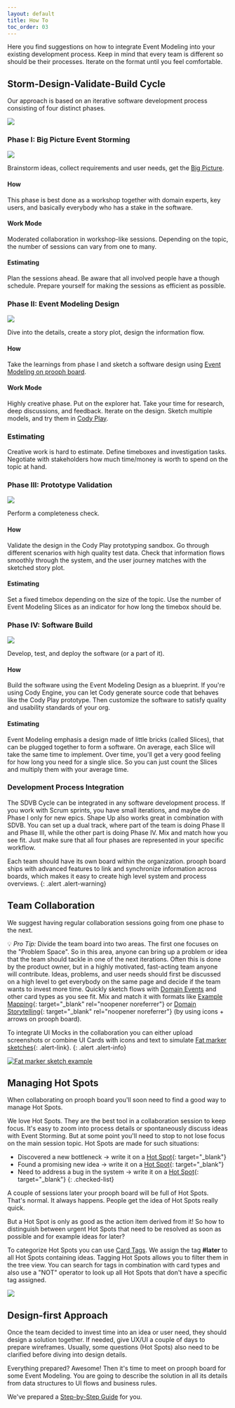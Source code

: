```yaml
---
layout: default
title: How To
toc_order: 03
---
```


Here you find suggestions on how to integrate Event Modeling into your existing development process. 
Keep in mind that every team is different so should be their processes. Iterate on the format until you feel comfortable.

## Storm-Design-Validate-Build Cycle

Our approach is based on an iterative software development process consisting of four distinct phases.

<a href="{{site.baseurl}}/assets/images/event-modeling/SDVB-Cycle.png" data-lightbox="Storm-Design-Validate-Build Cycle" data-title="Storm-Design-Validate-Build Cycle">
    <span class="lightbox-indicator"></span>
    <img src="{{site.baseurl}}/assets/images/event-modeling/SDVB-Cycle.png" />
</a>


### Phase I: Big Picture Event Storming

<a href="{{site.baseurl}}/assets/images/event-modeling/SDVB-Cycle-Storm.png" data-lightbox="Phase I: Big Picture Event Storming" data-title="Phase I: Big Picture Event Storming">
    <span class="lightbox-indicator"></span>
    <img src="{{site.baseurl}}/assets/images/event-modeling/SDVB-Cycle-Storm.png" />
</a>

Brainstorm ideas, collect requirements and user needs, get the [Big Picture]({{site.baseUrl}}/event_storming/big_picture). 

#### How
This phase is best done as a workshop together with domain experts, key users, and basically everybody who has a stake in the software.

#### Work Mode
Moderated collaboration in workshop-like sessions. Depending on the topic, the number of sessions can vary from one to many.

#### Estimating
Plan the sessions ahead. Be aware that all involved people have a though schedule. Prepare yourself for making the sessions as efficient as possible.

### Phase II: Event Modeling Design

<a href="{{site.baseurl}}/assets/images/event-modeling/SDVB-Cycle-Design.png" data-lightbox="Phase II: Event Modeling Design" data-title="Phase II: Event Modeling Design">
    <span class="lightbox-indicator"></span>
    <img src="{{site.baseurl}}/assets/images/event-modeling/SDVB-Cycle-Design.png" />
</a>

Dive into the details, create a story plot, design the information flow.

#### How
Take the learnings from phase I and sketch a software design using [Event Modeling on prooph board](({{site.baseUrl}}/event_modeling/event-modeling-on-prooph-board.html)).

#### Work Mode

Highly creative phase. Put on the explorer hat. Take your time for research, deep discussions, and feedback. 
Iterate on the design. Sketch multiple models, and try them in [Cody Play]({{site.baseUrl}}/cody_play/a-playground-for-your-design.html).

### Estimating

Creative work is hard to estimate. Define timeboxes and investigation tasks. 
Negotiate with stakeholders how much time/money is worth to spend on the topic at hand.

### Phase III: Prototype Validation

<a href="{{site.baseurl}}/assets/images/event-modeling/SDVB-Cycle-Validate.png" data-lightbox="Phase III: Prototype Validation" data-title="Phase III: Prototype Validation">
    <span class="lightbox-indicator"></span>
    <img src="{{site.baseurl}}/assets/images/event-modeling/SDVB-Cycle-Validate.png" />
</a>

Perform a completeness check.

#### How
Validate the design in the Cody Play prototyping sandbox. Go through different scenarios with high quality test data.
Check that information flows smoothly through the system, and the user journey matches with the sketched story plot.

#### Estimating
Set a fixed timebox depending on the size of the topic. Use the number of Event Modeling Slices as an indicator for how long the timebox should be.

### Phase IV: Software Build

<a href="{{site.baseurl}}/assets/images/event-modeling/SDVB-Cycle-Build.png" data-lightbox="Phase IV: Software Build" data-title="Phase IV: Software Build">
    <span class="lightbox-indicator"></span>
    <img src="{{site.baseurl}}/assets/images/event-modeling/SDVB-Cycle-Build.png" />
</a>

Develop, test, and deploy the software (or a part of it).

#### How
Build the software using the Event Modeling Design as a blueprint. If you're using Cody Engine, you can let Cody generate source code that behaves like the Cody Play prototype.
Then customize the software to satisfy quality and usability standards of your org.

#### Estimating
Event Modeling emphasis a design made of little bricks (called Slices), that can be plugged together to form a software. On average, each Slice will take the same time to implement.
Over time, you'll get a very good feeling for how long you need for a single slice. So you can just count the Slices and multiply them with your average time.

### Development Process Integration

The SDVB Cycle can be integrated in any software development process. If you work with Scrum sprints, you have small iterations, and maybe do Phase I only for new epics.
Shape Up also works great in combination with SDVB. You can set up a dual track, where part of the team is doing Phase II and Phase III, while the other part is doing Phase IV.
Mix and match how you see fit. Just make sure that all four phases are represented in your specific workflow.

Each team should have its own board within the organization. prooph board ships with advanced features to link and synchronize information across boards, 
which makes it easy to create high level system and process overviews.
{: .alert .alert-warning}

## Team Collaboration

We suggest having regular collaboration sessions going from one phase to the next. 

💡 _Pro Tip:_ Divide the team board into two areas. The first one focuses on the "Problem Space". 
So in this area, anyone can bring up a problem or idea that the team should tackle in one of the next iterations. 
Often this is done by the product owner, but in a highly motivated, fast-acting team anyone will contribute.
Ideas, problems, and user needs should first be discussed on a high level to get everybody on the same page and decide if the team wants to invest more time. 
Quickly sketch flows with [Domain Events]({{site.baseurl}}/event_storming/basic-concepts.html#domain-event) and other card types as you see fit. 
Mix and match it with formats like [Example Mapping](https://insideproduct.co/example-mapping/){: target="_blank" rel="noopener noreferrer"} 
or [Domain Storytelling](https://domainstorytelling.org/){: target="_blank" rel="noopener noreferrer"} (by using icons + arrows on prooph board). 

To integrate UI Mocks in the collaboration you can either upload screenshots or combine UI Cards with icons and text to simulate [Fat marker sketches](https://basecamp.com/shapeup/1.3-chapter-04#fat-marker-sketches){: .alert-link}.
{: .alert .alert-info}

<a href="{{site.baseurl}}/assets/images/CES/fat_marker_sketch.gif" data-lightbox="fat_marker_sketch" data-title="Fat marker sketch example">
    <span class="lightbox-indicator"></span>
    <img src="{{site.baseurl}}/assets/images/CES/fat_marker_sketch.gif" alt="Fat marker sketch example" />
</a>

## Managing Hot Spots

When collaborating on prooph board you'll soon need to find a good way to manage Hot Spots.

We love Hot Spots. They are the best tool in a collaboration session to keep focus. It's easy to zoom into process details or spontaneously discuss ideas with Event Storming. But at some point you'll need to stop to not lose focus on the main session topic. Hot Spots are made for such situations:

- Discovered a new bottleneck -> write it on a [Hot Spot]({{site.baseurl}}/event_storming/basic-concepts.html#hot-spot){: target="_blank"}
- Found a promising new idea -> write it on a [Hot Spot](({{site.baseurl}}/event_storming/basic-concepts.html#hot-spot)){: target="_blank"}
- Need to address a bug in the system -> write it on a [Hot Spot]({{site.baseurl}}/event_storming/basic-concepts.html#hot-spot){: target="_blank"}
{: .checked-list}

A couple of sessions later your prooph board will be full of Hot Spots. That's normal. It always happens. People get the idea of Hot Spots really quick.

But a Hot Spot is only as good as the action item derived from it! So how to distinguish between urgent Hot Spots that need to be resolved as soon as possible and for example ideas for later?

To categorize Hot Spots you can use [Card Tags]({{site.baseurl}}/board_workspace/Cards.html#tagging). We assign the tag **#later** to all Hot Spots containing ideas. Tagging Hot Spots allows you to filter them in the tree view. You can search for tags in combination with card types and also use a "NOT" operator to look up all Hot Spots that don't have a specific tag assigned.

<a href="{{site.baseurl}}/assets/images/CES/hot_spot_tagging.gif" data-lightbox="hot_spot_tagging" data-title="Hot Spot Tagging">
    <span class="lightbox-indicator"></span>
    <img src="{{site.baseurl}}/assets/images/CES/hot_spot_tagging.gif" />
</a>

## Design-first Approach

Once the team decided to invest time into an idea or user need, they should design a solution together.
If needed, give UX/UI a couple of days to prepare wireframes. Usually, some questions (Hot Spots) also need to be clarified before diving into design details.

Everything prepared? Awesome! Then it's time to meet on prooph board for some Event Modeling. You are going to describe the solution in all its details 
from data structures to UI flows and business rules.

We've prepared a [Step-by-Step Guide]({{site.baseUrl}}/event_modeling/event-modeling-on-prooph-board.html) for you.



